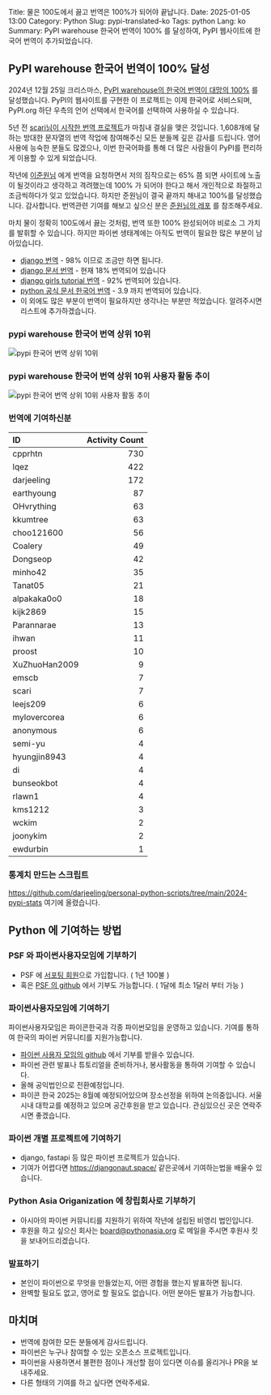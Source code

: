 Title: 물은 100도에서 끓고 번역은 100%가 되어야 끝납니다.
Date: 2025-01-05 13:00
Category: Python
Slug: pypi-translated-ko
Tags: python
Lang: ko
Summary:  PyPI warehouse 한국어 번역이 100%  를 달성하여, PyPI 웹사이트에 한국어 번역이 추가되었습니다.

## PyPI warehouse 한국어 번역이 100% 달성

2024년 12월 25일 크리스마스, [PyPI warehouse의 한국어 번역이 대망의 100%]( https://github.com/pypi/warehouse/pull/17326) 를 달성했습니다. PyPI의 웹사이트를 구현한 이 프로젝트는 이제 한국어로 서비스되며, PyPI.org 하단 우측의 언어 선택에서 한국어를 선택하여 사용하실 수 있습니다.

5년 전 [scari님이 시작한 번역 프로젝트](https://hosted.weblate.org/changes/browse/pypa/warehouse/ko/?page=207&limit=20)가 마침내 결실을 맺은 것입니다. 1,608개에 달하는 방대한 문자열의 번역 작업에 참여해주신 모든 분들께 깊은 감사를 드립니다. 영어 사용에 능숙한 분들도 많겠으나, 이번 한국어화를 통해 더 많은 사람들이 PyPI를 편리하게 이용할 수 있게 되었습니다.

작년에 [이준원님](https://github.com/cpprhtn) 에게 번역을 요청하면서 저의 짐작으로는 65% 쯤 되면 사이트에 노출이 될것이라고 생각하고 격려했는데 100% 가 되어야 한다고 해서 개인적으로 좌절하고 조금씩하다가 잊고 있었습니다. 하지만 준원님이 결국 끝까지 해내고 100%를 달성했습니다. 감사합니다. 번역관련 기여를 해보고 싶으신 분은  [준원님의 레포](https://github.com/cpprhtn/pypi-Korean-Translations) 를 참조해주세요.

마치 물이 정확히 100도에서 끓는 것처럼, 번역 또한 100% 완성되어야 비로소 그 가치를 발휘할 수 있습니다. 하지만 파이썬 생태계에는 아직도 번역이 필요한 많은 부분이 남아있습니다.

* [django 번역](https://explore.transifex.com/django/django/) - 98% 이므로 조금만 하면 됩니다.
* [django 문서 번역](https://explore.transifex.com/django/django-docs/) -  현재 18% 번역되어 있습니다
* [django girls tutorial 번역](https://crowdin.com/project/django-girls-tutorial) - 92% 번역되어 있습니다.
* [python 공식 문서 한국어 번역](https://devguide.python.org/documentation/translating/) - 3.9 까지 번역되어 있습니다.
* 이 외에도 많은 부분이 번역이 필요하지만 생각나는 부분만 적었습니다. 알려주시면 리스트에 추가하겠습니다.

### pypi warehouse 한국어 번역 상위 10위

![pypi 한국어 번역 상위 10위]({static}/images/pypi_translation_user_activity_ranking.png)

### pypi warehouse 한국어 번역 상위 10위 사용자 활동 추이

![pypi 한국어 번역 상위 10위 사용자 활동 추이]({static}/images/pypi_translation_top10_user_activity_trends.png)

### 번역에 기여하신분

| ID |Activity Count|
|:-------|-------:|
|cpprhtn        |  730|
|lqez           |  422|
|darjeeling     |  172|
|earthyoung     |   87|
|OHvrything     |   63|
|kkumtree       |   63|
|choo121600     |   56|
|Coalery        |   49|
|Dongseop       |   42|
|minho42        |   35|
|Tanat05        |   21|
|alpakaka0o0    |   18|
|kijk2869       |   15|
|Parannarae     |   13|
|ihwan          |   11|
|proost         |   10|
|XuZhuoHan2009  |    9|
|emscb          |    7|
|scari          |    7|
|leejs209       |    6|
|mylovercorea   |    6|
|anonymous      |    6|
|semi-yu        |    4|
|hyungjin8943   |    4|
|di             |    4|
|bunseokbot     |    4|
|rlawn1         |    4|
|kms1212        |    3|
|wckim          |    2|
|joonykim       |    2|
|ewdurbin       |    1|

### 통계치 만드는 스크립트

<https://github.com/darjeeling/personal-python-scripts/tree/main/2024-pypi-stats> 여기에 올렸습니다.

## Python 에 기여하는 방법

### PSF 와 파이썬사용자모임에 기부하기

* PSF 에 [서포팅 회원](https://www.python.org/psf/membership/supporting/)으로 가입합니다. ( 1년 100불 )
* 혹은 [PSF 의 github](https://github.com/sponsors/psf) 에서 기부도 가능합니다. ( 1달에 최소 1달러 부터 가능 )

### 파이썬사용자모임에 기여하기

파이썬사용자모임은 파이콘한국과 각종 파이썬모임을 운영하고 있습니다.
기여를 통하여 한국의 파이썬 커뮤니티를 지원가능합니다.

* [파이썬 사용자 모임의  github](https://github.com/sponsors/pythonkr) 에서 기부를 받을수 있습니다.
* 파이썬 관련 발표나 튜토리얼을 준비하거나, 봉사활동을 통하여 기여할 수 있습니다.
* 올해 공익법인으로 전환예정입니다.
* 파이콘 한국 2025는 8월예 예정되어있으며 장소선정을 위하여 논의중입니다. 서울시내 대학교를 예정하고 있으며 공간후원을 받고 있습니다. 관심있으신 곳은 연락주시면 좋겠습니다.

### 파이썬 개별 프로젝트에 기여하기

* django, fastapi 등 많은 파이썬 프로젝트가 있습니다.
* 기여가 어렵다면 <https://djangonaut.space/> 같은곳에서 기여하는법을 배울수 있습니다.

### Python Asia Origanization 에 창립회사로 기부하기

* 아시아의 파이썬 커뮤니티를 지원하기 위하여 작년에 설립된 비영리 법인입니다.
* 후원을 하고 싶으신 회사는 board@pythonasia.org 로 메일을 주시면 후원사 킷을 보내어드리겠습니다.

### 발표하기

* 본인이 파이썬으로 무엇을 만들었는지, 어떤 경험을 했는지 발표하면 됩니다.
* 완벽할 필요도 없고, 영어로 할 필요도 없습니다. 어떤 분야든 발표가 가능합니다.

## 마치며

* 번역에 참여한 모든 분들에게 감사드립니다.
* 파이썬은 누구나 참여할 수 있는 오픈소스 프로젝트입니다.
* 파이썬을 사용하면서 불편한 점이나 개선할 점이 있다면 이슈를 올리거나 PR을 보내주세요.
* 다른 형태의 기여를 하고 싶다면 연락주세요.
